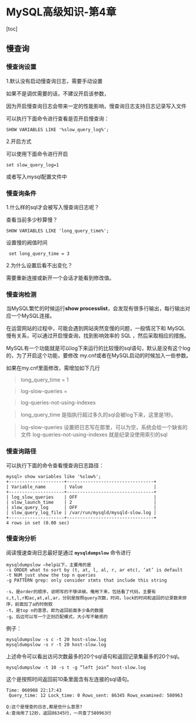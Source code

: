 # MySQL高级知识-第4章

[toc]

## 慢查询

### 慢查询设置

1.默认没有启动慢查询日志，需要手动设置

如果不是调优需要的话，不建议开启该参数，

因为开启慢查询日志会带来一定的性能影响，慢查询日志支持日志记录写入文件

可以执行下面命令进行查看是否开启慢查询：
```
SHOW VARIABLES LIKE '%slow_query_log%';
```


2.开启方式

可以使用下面命令进行开启
```
set slow_query_log=1
```

或者写入mysql配置文件中
<br>

### 慢查询条件

1.什么样的sql才会被写入慢查询日志呢？

查看当前多少秒算慢？
```
SHOW VARIABLES LIKE 'long_query_time%';
```

设置慢的阙值时间 
```
 set long_query_time = 3
```

2.为什么设置后看不出变化？

需要重新连接或新开一个会话才能看到修改值。


### 慢查询检测

当MySQL繁忙的时候运行**show processlist**，会发现有很多行输出，每行输出对应一个MySQL连接。

在运营网站的过程中，可能会遇到网站突然变慢的问题，一般情况下和 MySQL 慢有关系，可以通过开启慢查询，找到影响效率的 SQL ，然后采取相应的措施。

MySQL有一个功能就是可以log下来运行的比较慢的sql语句，默认是没有这个log的，为了开启这个功能，要修改 my.cnf或者在MySQL启动的时候加入一些参数。

如果在my.cnf里面修改，需增加如下几行

>long_query_time = 1

>log-slow-queries =

>log-queries-not-using-indexes

>long_query_time 是指执行超过多久的sql会被log下来，这里是1秒。

>log-slow-queries 设置把日志写在那里，可以为空，系统会给一个缺省的文件
>log-queries-not-using-indexes 就是纪录没使用索引的sql


### 慢查询路径

可以执行下面的命令查看慢查询日志路径：

```
mysql> show variables like '%slow%';
+---------------------+---------------------------------+
| Variable_name       | Value                           |
+---------------------+---------------------------------+
| log_slow_queries    | OFF                             |
| slow_launch_time    | 2                               |
| slow_query_log      | OFF                             |
| slow_query_log_file | /var/run/mysqld/mysqld-slow.log |
+---------------------+---------------------------------+
4 rows in set (0.00 sec)
```



### 慢查询分析

阅读慢速查询日志最好是通过 **`mysqldumpslow`** 命令进行

```
mysqldumpslow –help以下，主要用的是
-s ORDER what to sort by (t, at, l, al, r, ar etc), ‘at’ is default
-t NUM just show the top n queries
-g PATTERN grep: only consider stmts that include this string

-s，是order的顺序，说明写的不够详细，俺用下来，包括看了代码，主要有
c,t,l,r和ac,at,al,ar，分别是按照query次数，时间，lock的时间和返回的记录数来排序，前面加了a的时倒叙
-t，是top n的意思，即为返回前面多少条的数据
-g，后边可以写一个正则匹配模式，大小写不敏感的
```

例子：
```
mysqldumpslow -s c -t 20 host-slow.log
mysqldumpslow -s r -t 20 host-slow.log
```

上述命令可以看出访问次数最多的20个sql语句和返回记录集最多的20个sql。

```
mysqldumpslow -t 10 -s t -g “left join” host-slow.log
```

这个是按照时间返回前10条里面含有左连接的sql语句。

```
Time: 060908 22:17:43
 Query_time: 12 Lock_time: 0 Rows_sent: 86345 Rows_examined: 580963
 
Q:这个是慢查的日志,都是些什么意思?
A:查询用了12妙，返回86345行，一共查了580963行
```

 
